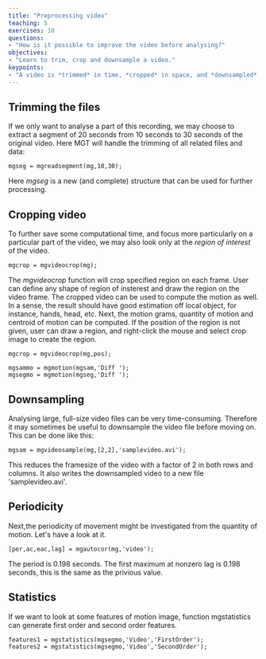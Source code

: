 ```yaml
---
title: "Preprocessing video"
teaching: 5
exercises: 10
questions:
- "How is it possible to improve the video before analysing?"
objectives:
- "Learn to trim, crop and downsample a video."
keypoints:
- "A video is *trimmed* in time, *cropped* in space, and *downsampled* in pixels."
---
```




## Trimming the files

If we only want to analyse a part of this recording, we may choose to extract a segment of 20 seconds from 10 seconds to 30 seconds of the original video. Here MGT will handle the trimming of all related files and data: 

    mgseg = mgreadsegment(mg,10,30);

Here *mgseg* is a new (and complete) structure that can be used for further processing. 



## Cropping video

To further save some computational time, and focus more particularly on a particular part of the video, we may also look only at the *region of interest* of the video. 

    mgcrop = mgvideocrop(mg);


The *mgvideocrop* function will crop specified region on each frame. User can define any shape of region
of insterest and draw the region on the video frame. The cropped video can be used to
compute the motion as well. In a sense, the result should have good estimation off local
object, for instance, hands, head, etc. Next, the motion grams, quantity of motion and
centroid of motion can be computed. If the position of the region is not given, user can
draw a region, and right-click the mouse and select crop image to create the region.

    mgcrop = mgvideocrop(mg,pos);

    mgsammo = mgmotion(mgsam,'Diff ');
    mgsegmo = mgmotion(mgseg,'Diff ');


## Downsampling

Analysing large, full-size video files can be very time-consuming. Therefore it may sometimes be useful to downsample the video file before moving on. This can be done like this: 

    mgsam = mgvideosample(mg,[2,2],'samplevideo.avi');

This reduces the framesize of the video with a factor of 2 in both rows and columns. It also writes the downsampled video to a new file 'samplevideo.avi'.




## Periodicity

Next,the periodicity of movement might be investigated from the quantity of motion. Let's
have a look at it.

    [per,ac,eac,lag] = mgautocor(mg,'video');

The period is 0.198 seconds. The first maximum at nonzero lag is 0.198 seconds, this
is the same as the privious value. 



## Statistics

If we want to look at some features of motion image, function mgstatistics can generate
first order and second order features.

    features1 = mgstatistics(mgsegmo,'Video','FirstOrder');
    features2 = mgstatistics(mgsegmo,'Video','SecondOrder');
